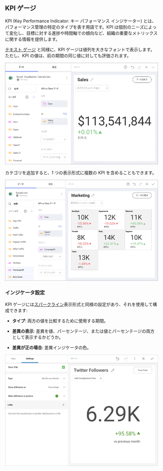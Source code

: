 ## KPI ゲージ

KPI (Key Performance Indicator: キー パフォーマンス インジケーター) とは、パフォーマンス管理の特定のタイプを表す用語です。KPI は個別のニーズによって変化し、目標に対する進捗や時間軸での傾向など、組織の重要なメトリックスに関する情報を提供します。

[テキスト ゲージ](gauge-views.md#text-gauge) と同様に、KPI ゲージは値列を大きなフォントで表示します。ただし、KPI の値は、前の期間の同じ値に対しても評価されます。

![KPI Gauge view in the Visualization editor](images/pivot-editor-view-kpi-gauge.png)

カテゴリを追加すると、1 つの表示形式に複数の KPI を含めることもできます。

![Multiple KPI Gauges](images/multiple-kpi-gauges.png)

### インジケータ設定

KPI ゲージには[スパークライン](sparkline-charts.html)表示形式と同様の設定があり、それを使用して構成できます:

  - **タイプ**: 両方の値を比較するために使用する期間。

  - **差異の表示**: 差異を値、パーセンテージ、または値とパーセンテージの両方として表示するかどうか。

  - **差異が正の場合**: 差異インジケータの色。

![Advanced Settings KPI Gauge](images/advanced-settings-kpi-gauge.png)
